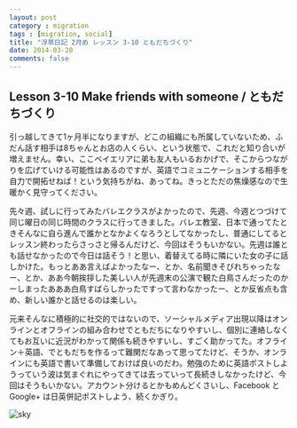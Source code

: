 ```yaml
---
layout: post
category : migration
tags : [migration, social]
title: "浮草日記 2月め レッスン 3-10 ともだちづくり"
date: 2014-03-20
comments: false
---
```


## Lesson 3-10 Make friends with someone / ともだちづくり

引っ越してきて1ヶ月半になりますが、どこの組織にも所属していないため、ふだん話す相手は8ちゃんとお店の人くらい、という状態で、これだと知り合いが増えません。幸い、ここベイエリアに弟も友人もいるおかげで、そこからつながりを広げていける可能性はあるのですが、英語でコミュニケーションする相手を自力で開拓せねば！という気持ちがね、あってね。きっとただの焦燥感なので生暖かく見守ってください。

先々週、試しに行ってみたバレエクラスがよかったので、先週、今週とつづけて同じ曜日の同じ時間のクラスに行ってきました。バレエ教室、日本で通ってたときそんなに自ら進んで誰かとなかよくなろうとしてなかったし、普通にしてるとレッスン終わったらさっさと帰るんだけど、今回はそうもいかない。先週は誰とも話せなかったので今日は話そう！と思い、着替えてる時に隣にいた女の子に話しかけた。もっとああ言えばよかったなー、とか、名前聞きそびれちゃったなー、とか、ああ今朝挨拶した美しい人が先週末の公演で観た白鳥さんだったのかーしまったあああ白鳥すばらしかったですって言わなかったー、とか反省点も含め、新しい誰かと話せるのは楽しい。

元来そんなに積極的に社交的ではないので、ソーシャルメディア出現以降はオンラインとオフラインの組み合わせでともだちになりやすいし、個別に連絡しなくてもお互いに近況がわかって関係も続きやすいし、すごく助かってた。オフライン＋英語、でともだちを作るって難関だなあって思ってたけど、そうか、オンラインにも英語で書いて準備しておけば良いのだわ。勉強のために英語ポストしようっていう波は気まぐれにやってきては去っていって長続きしなかったけど、今回はそうもいかない。アカウント分けるとかもめんどくさいし、Facebook と Google+ は日英併記ポストしよう、続くかぎり。

![sky](https://lh6.googleusercontent.com/-UHslvnn_U8M/UzdZkl2a9lI/AAAAAAAB9-8/2v7dyLMkfG0/w620-h465-no/P1160370.JPG)
